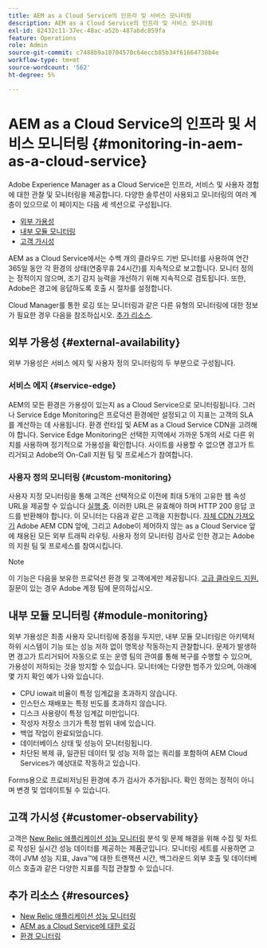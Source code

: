 ```yaml
---
title: AEM as a Cloud Service의 인프라 및 서비스 모니터링
description: AEM as a Cloud Service의 인프라 및 서비스 모니터링
exl-id: 82432c11-37ec-48ac-a52b-487abdc859fa
feature: Operations
role: Admin
source-git-commit: c7488b9a10704570c64eccb85b34f61664738b4e
workflow-type: tm+mt
source-wordcount: '562'
ht-degree: 5%

---
```


# AEM as a Cloud Service의 인프라 및 서비스 모니터링 {#monitoring-in-aem-as-a-cloud-service}

Adobe Experience Manager as a Cloud Service은 인프라, 서비스 및 사용자 경험에 대한 관찰 및 모니터링을 제공합니다. 다양한 솔루션이 사용되고 모니터링의 여러 계층이 있으므로 이 페이지는 다음 세 섹션으로 구성됩니다.

* [외부 가용성](#external-availability)
* [내부 모듈 모니터링](#module-monitoring)
* [고객 가시성](#customer-observability)

AEM as a Cloud Service에서는 수백 개의 클라우드 기반 모니터를 사용하여 연간 365일 동안 각 환경의 상태(연중무휴 24시간)를 지속적으로 보고합니다. 모니터 정의는 정적이지 않으며, 조기 감지 능력을 개선하기 위해 지속적으로 검토됩니다. 또한, Adobe은 경고에 응답하도록 호출 시 절차를 설정합니다.

Cloud Manager를 통한 로깅 또는 모니터링과 같은 다른 유형의 모니터링에 대한 정보가 필요한 경우 다음을 참조하십시오. [추가 리소스](#resources).

## 외부 가용성 {#external-availability}

외부 가용성은 서비스 에지 및 사용자 정의 모니터링의 두 부분으로 구성됩니다.

### 서비스 에지 {#service-edge}

AEM의 모든 환경은 가용성이 있는지 as a Cloud Service으로 모니터링됩니다. 그러나 Service Edge Monitoring은 프로덕션 환경에만 설정되고 이 지표는 고객의 SLA를 계산하는 데 사용됩니다. 환경 런타임 및 AEM as a Cloud Service CDN을 고려해야 합니다. Service Edge Monitoring은 선택한 지역에서 가까운 5개의 서로 다른 위치를 사용하며 정기적으로 가용성을 확인합니다. 사이트를 사용할 수 없으면 경고가 트리거되고 Adobe의 On-Call 지원 팀 및 프로세스가 참여합니다.

### 사용자 정의 모니터링 {#custom-monitoring}

사용자 지정 모니터링을 통해 고객은 선택적으로 이전에 최대 5개의 고유한 웹 속성 URL을 제공할 수 있습니다 [실행 중](/help/journey-migration/go-live.md). 이러한 URL은 유효해야 하며 HTTP 200 응답 코드를 반환해야 합니다. 이 모니터는 다음과 같은 고객을 지원합니다. [자체 CDN 가져오기](/help/implementing/dispatcher/cdn.md#point-to-point-CDN) Adobe AEM CDN 앞에, 그리고 Adobe이 제어하지 않는 as a Cloud Service 앞에 채용된 모든 외부 트래픽 라우팅. 사용자 정의 모니터링 검사로 인한 경고는 Adobe의 지원 팀 및 프로세스를 참여시킵니다.

>[!NOTE]
>
> 이 기능은 다음을 보유한 프로덕션 환경 및 고객에게만 제공됩니다. [고급 클라우드 지원.](https://experienceleague.adobe.com/docs/support-resources/data-sheets/overview.html#support-add-ons) 질문이 있는 경우 Adobe 계정 팀에 문의하십시오.

## 내부 모듈 모니터링 {#module-monitoring}

외부 가용성은 최종 사용자 모니터링에 중점을 두지만, 내부 모듈 모니터링은 아키텍처 하위 시스템이 기능 또는 성능 저하 없이 명목상 작동하는지 관찰합니다. 문제가 발생하면 경고가 트리거되어 자동으로 또는 운영 팀의 관여를 통해 복구를 수행할 수 있으며, 가용성이 저하되는 것을 방지할 수 있습니다. 모니터에는 다양한 범주가 있으며, 아래에 몇 가지 확인 예가 나와 있습니다.

* CPU iowait 비율이 특정 임계값을 초과하지 않습니다.
* 인스턴스 재배포는 특정 빈도를 초과하지 않습니다.
* 디스크 사용량이 특정 임계값 미만입니다.
* 작성자 저장소 크기가 특정 범위 내에 있습니다.
* 백업 작업이 완료되었습니다.
* 데이터베이스 상태 및 성능이 모니터링됩니다.
* 차단된 복제 큐, 일관된 데이터 및 성능 저하 없는 쿼리를 포함하여 AEM Cloud Services가 예상대로 작동하고 있습니다.

Forms용으로 프로비저닝된 환경에 추가 검사가 추가됩니다. 확인 정의는 정적이 아니며 변경 및 업데이트될 수 있습니다.

## 고객 가시성 {#customer-observability}

고객은 [New Relic 애플리케이션 성능 모니터링](https://experienceleague.adobe.com/docs/experience-manager-cloud-service/content/implementing/using-cloud-manager/user-access-new-relic.html) 분석 및 문제 해결을 위해 수집 및 차트로 작성된 실시간 성능 데이터를 제공하는 제품군입니다. 모니터링 세트를 사용하면 고객이 JVM 성능 지표, Java™에 대한 트랜잭션 시간, 백그라운드 외부 호출 및 데이터베이스 호출과 같은 다양한 지표를 직접 관찰할 수 있습니다.

## 추가 리소스 {#resources}

* [New Relic 애플리케이션 성능 모니터링](https://experienceleague.adobe.com/docs/experience-manager-cloud-service/content/implementing/using-cloud-manager/user-access-new-relic.html)
* [AEM as a Cloud Service에 대한 로깅](https://experienceleague.adobe.com/docs/experience-manager-cloud-service/content/implementing/developing/logging.html)
* [환경 모니터링](https://experienceleague.adobe.com/docs/experience-manager-cloud-manager/content/using/monitoring-environments.html)
